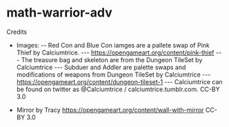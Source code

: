 # math-warrior-adv

Credits
- Images:
-- Red Con and Blue Con iamges are a pallete swap of Pink Thief by Calciumtrice. 
--- https://opengameart.org/content/pink-thief
--- The treasure bag and skeleton are from the Dungeon TileSet by Calciumtrice
--- Subduer and Addler are palette swaps and modifications of weapons from Dungeon TileSet by Calciumtrice
--- https://opengameart.org/content/dungeon-tileset-1
--- Calciumtrice can be found on twitter as @Calciumtrice / calciumtrice.tumblr.com. CC-BY 3.0 

- Mirror by Tracy https://opengameart.org/content/wall-with-mirror CC-BY 3.0
